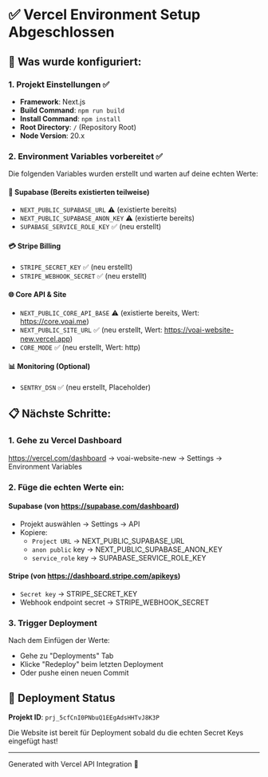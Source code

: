 # ✅ Vercel Environment Setup Abgeschlossen

## 🎯 Was wurde konfiguriert:

### 1. **Projekt Einstellungen** ✅
- **Framework**: Next.js
- **Build Command**: `npm run build`
- **Install Command**: `npm install`
- **Root Directory**: `/` (Repository Root)
- **Node Version**: 20.x

### 2. **Environment Variables vorbereitet** ✅

Die folgenden Variables wurden erstellt und warten auf deine echten Werte:

#### 🔐 **Supabase** (Bereits existierten teilweise)
- `NEXT_PUBLIC_SUPABASE_URL` ⚠️ (existierte bereits)
- `NEXT_PUBLIC_SUPABASE_ANON_KEY` ⚠️ (existierte bereits)
- `SUPABASE_SERVICE_ROLE_KEY` ✅ (neu erstellt)

#### 💳 **Stripe Billing**
- `STRIPE_SECRET_KEY` ✅ (neu erstellt)
- `STRIPE_WEBHOOK_SECRET` ✅ (neu erstellt)

#### 🌐 **Core API & Site**
- `NEXT_PUBLIC_CORE_API_BASE` ⚠️ (existierte bereits, Wert: https://core.voai.me)
- `NEXT_PUBLIC_SITE_URL` ✅ (neu erstellt, Wert: https://voai-website-new.vercel.app)
- `CORE_MODE` ✅ (neu erstellt, Wert: http)

#### 📊 **Monitoring** (Optional)
- `SENTRY_DSN` ✅ (neu erstellt, Placeholder)

## 📋 Nächste Schritte:

### 1. **Gehe zu Vercel Dashboard**
https://vercel.com/dashboard → voai-website-new → Settings → Environment Variables

### 2. **Füge die echten Werte ein:**

#### Supabase (von https://supabase.com/dashboard)
- Projekt auswählen → Settings → API
- Kopiere:
  - `Project URL` → NEXT_PUBLIC_SUPABASE_URL
  - `anon public` key → NEXT_PUBLIC_SUPABASE_ANON_KEY
  - `service_role` key → SUPABASE_SERVICE_ROLE_KEY

#### Stripe (von https://dashboard.stripe.com/apikeys)
- `Secret key` → STRIPE_SECRET_KEY
- Webhook endpoint secret → STRIPE_WEBHOOK_SECRET

### 3. **Trigger Deployment**
Nach dem Einfügen der Werte:
- Gehe zu "Deployments" Tab
- Klicke "Redeploy" beim letzten Deployment
- Oder pushe einen neuen Commit

## 🚀 Deployment Status

**Projekt ID**: `prj_5cfCnI0PNbuQ1EEgAdsHHTvJ8K3P`

Die Website ist bereit für Deployment sobald du die echten Secret Keys eingefügt hast!

---
Generated with Vercel API Integration 🔧